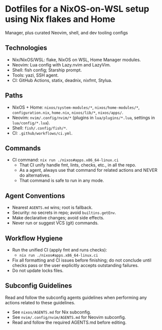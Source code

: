 # Dotfiles for a NixOS-on-WSL setup using Nix flakes and Home

Manager, plus curated Neovim, shell, and dev tooling configs

## Technologies

- Nix/NixOS/WSL: flake, NixOS on WSL, Home Manager modules.
- Neovim: Lua config with Lazy.nvim and LazyVim.
- Shell: fish config; Starship prompt.
- Tools: yazi, SSH agent.
- CI: GitHub Actions, statix, deadnix, nixfmt, Stylua.

## Paths

- NixOS + Home: `nixos/system-modules/*`,
  `nixos/home-modules/*`, `configuration.nix`, `home.nix`,
  `nixos/lib/*`, `nixos/apps/`.
- Neovim: `nvim/.config/nvim/*` (plugins in `lua/plugins/*.lua`,
  settings in `lua/config/*.lua`).
- Shell: `fish/.config/fish/*`.
- CI: `.github/workflows/ci.yml`.

## Commands

- CI command: `nix run ./nixos#apps.x86_64-linux.ci`
  - That CI unify handle fmt, lints, checks, etc., in all the repo.
  - As a agent, always use that command for related actions and NEVER do
        alternatives.
  - That command is safe to run in any mode.

## Agent Conventions

- Nearest `AGENTS.md` wins; root is fallback.
- Security: no secrets in repo; avoid `builtins.getEnv`.
- Make declarative changes; avoid side effects.
- Never run or suggest VCS (git) commands.

## Workflow Hygiene

- Run the unified CI (apply fmt and runs checks):
  - `nix run ./nixos#apps.x86_64-linux.ci`
- Fix all formatting and CI issues before finishing; do not conclude until
  checks pass or the user explicitly accepts outstanding failures.
- Do not update locks files.

## Subconfig Guidelines

Read and follow the subconfig agents guidelines when performing any actions
related to these guidelines.

- See `nixos/AGENTS.md` for Nix subconfig.
- See `nvim/.config/nvim/AGENTS.md` for Neovim subconfig.
- Read and follow the required AGENTS.md before editing.
